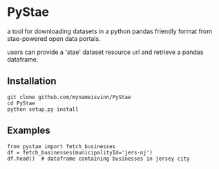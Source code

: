 # PyStae

a tool for downloading datasets in a python pandas friendly format from stae-powered open data portals.

users can provide a 'stae' dataset resource url and retrieve a pandas dataframe.

## Installation
``` 
git clone github.com/mynameisvinn/PyStae
cd PyStae
python setup.py install
```

## Examples
```
from pystae import fetch_businesses
df = fetch_businesses(municipalityId='jers-nj')
df.head()  # dataframe containing businesses in jersey city
```